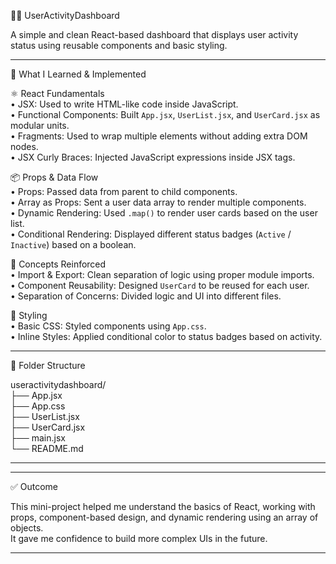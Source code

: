🧑‍💻 UserActivityDashboard

A simple and clean React-based dashboard that displays user activity status using reusable components and basic styling.

---

📘 What I Learned & Implemented

⚛️ React Fundamentals  
• JSX: Used to write HTML-like code inside JavaScript.  
• Functional Components: Built `App.jsx`, `UserList.jsx`, and `UserCard.jsx` as modular units.  
• Fragments: Used to wrap multiple elements without adding extra DOM nodes.  
• JSX Curly Braces: Injected JavaScript expressions inside JSX tags.  

📦 Props & Data Flow  
• Props: Passed data from parent to child components.  
• Array as Props: Sent a user data array to render multiple components.  
• Dynamic Rendering: Used `.map()` to render user cards based on the user list.  
• Conditional Rendering: Displayed different status badges (`Active` / `Inactive`) based on a boolean.  

🧠 Concepts Reinforced  
• Import & Export: Clean separation of logic using proper module imports.  
• Component Reusability: Designed `UserCard` to be reused for each user.  
• Separation of Concerns: Divided logic and UI into different files.  

🎨 Styling  
• Basic CSS: Styled components using `App.css`.  
• Inline Styles: Applied conditional color to status badges based on activity.

---

📁 Folder Structure

useractivitydashboard/  
├── App.jsx  
├── App.css  
├── UserList.jsx  
├── UserCard.jsx  
├── main.jsx  
└── README.md  

---



---

✅ Outcome

This mini-project helped me understand the basics of React, working with props, component-based design, and dynamic rendering using an array of objects.  
It gave me confidence to build more complex UIs in the future.

---
